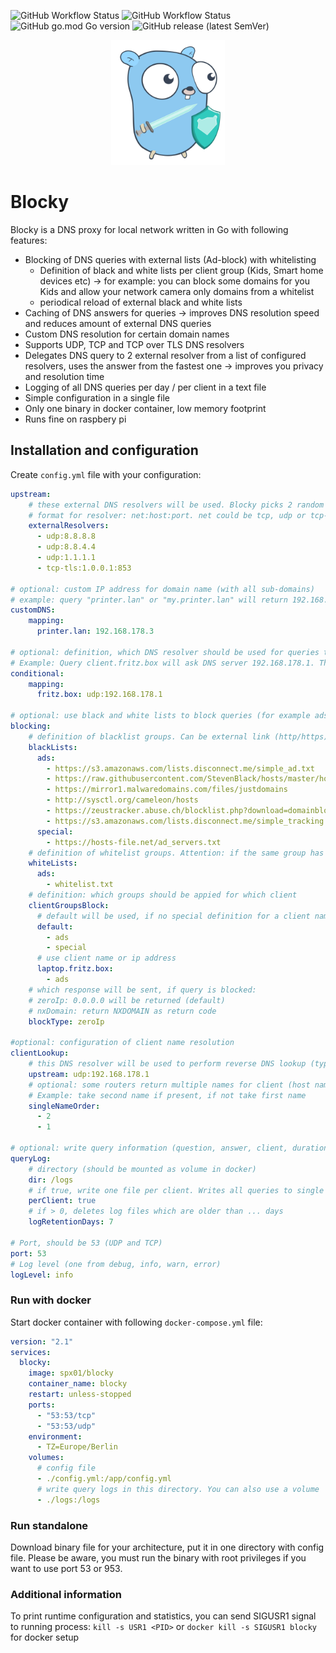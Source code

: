 ![GitHub Workflow Status](https://img.shields.io/github/workflow/status/0xERR0R/blocky/CI%20Build?label=CI%20Build) ![GitHub Workflow Status](https://img.shields.io/github/workflow/status/0xERR0R/blocky/Release?label=Release) ![GitHub go.mod Go version](https://img.shields.io/github/go-mod/go-version/0xERR0R/blocky) ![GitHub release (latest SemVer)](https://img.shields.io/github/v/release/0xERR0R/blocky)

<p align="center">
  <img height="200" src="blocky.svg">
</p>

# Blocky
Blocky is a DNS proxy for local network written in Go with following features:
- Blocking of DNS queries with external lists (Ad-block) with whitelisting
  - Definition of black and white lists per client group (Kids, Smart home devices etc) -> for example: you can block some domains for you Kids and allow your network camera only domains from a whitelist
  - periodical reload of external black and white lists
- Caching of DNS answers for queries -> improves DNS resolution speed and reduces amount of external DNS queries
- Custom DNS resolution for certain domain names
- Supports UDP, TCP and TCP over TLS DNS resolvers
- Delegates DNS query to 2 external resolver from a list of configured resolvers, uses the answer from the fastest one -> improves you privacy and resolution time
- Logging of all DNS queries per day / per client in a text file
- Simple configuration in a single file
- Only one binary in docker container, low memory footprint
- Runs fine on raspbery pi

## Installation and configuration
Create `config.yml` file with your configuration:
```yml
upstream:
    # these external DNS resolvers will be used. Blocky picks 2 random resolvers from the list for each query
    # format for resolver: net:host:port. net could be tcp, udp or tcp-tls. If port is empty, default port will be used (53 for udp and tcp, 853 for tcp-tls)
    externalResolvers:
      - udp:8.8.8.8
      - udp:8.8.4.4
      - udp:1.1.1.1
      - tcp-tls:1.0.0.1:853
  
# optional: custom IP address for domain name (with all sub-domains)
# example: query "printer.lan" or "my.printer.lan" will return 192.168.178.3
customDNS:
    mapping:
      printer.lan: 192.168.178.3

# optional: definition, which DNS resolver should be used for queries to the domain (with all sub-domains).
# Example: Query client.fritz.box will ask DNS server 192.168.178.1. This is necessary for local network, to resolve clients by host name
conditional:
    mapping:
      fritz.box: udp:192.168.178.1
  
# optional: use black and white lists to block queries (for example ads, trackers, adult pages etc.)
blocking:
    # definition of blacklist groups. Can be external link (http/https) or local file
    blackLists:
      ads:
        - https://s3.amazonaws.com/lists.disconnect.me/simple_ad.txt
        - https://raw.githubusercontent.com/StevenBlack/hosts/master/hosts
        - https://mirror1.malwaredomains.com/files/justdomains
        - http://sysctl.org/cameleon/hosts
        - https://zeustracker.abuse.ch/blocklist.php?download=domainblocklist
        - https://s3.amazonaws.com/lists.disconnect.me/simple_tracking.txt
      special:
        - https://hosts-file.net/ad_servers.txt
    # definition of whitelist groups. Attention: if the same group has black and whitelists, whitelists will be used to disable particular blacklist entries. If a group has only whitelist entries -> this means only domains from this list are allowed, all other domains will be blocked
    whiteLists:
      ads:
        - whitelist.txt
    # definition: which groups should be appied for which client
    clientGroupsBlock:
      # default will be used, if no special definition for a client name exists
      default:
        - ads
        - special
      # use client name or ip address
      laptop.fritz.box:
        - ads
    # which response will be sent, if query is blocked:
    # zeroIp: 0.0.0.0 will be returned (default)
    # nxDomain: return NXDOMAIN as return code
    blockType: zeroIp
  
#optional: configuration of client name resolution
clientLookup:
    # this DNS resolver will be used to perform reverse DNS lookup (typically local router)
    upstream: udp:192.168.178.1
    # optional: some routers return multiple names for client (host name and user defined name). Define which single name should be used.
    # Example: take second name if present, if not take first name
    singleNameOrder:
      - 2
      - 1
  
# optional: write query information (question, answer, client, duration etc) to daily csv file
queryLog:
    # directory (should be mounted as volume in docker)
    dir: /logs
    # if true, write one file per client. Writes all queries to single file otherwise
    perClient: true
    # if > 0, deletes log files which are older than ... days
    logRetentionDays: 7
  
# Port, should be 53 (UDP and TCP)
port: 53
# Log level (one from debug, info, warn, error)
logLevel: info
```

### Run with docker
Start docker container with following `docker-compose.yml` file:
```yml
version: "2.1"
services:
  blocky:
    image: spx01/blocky
    container_name: blocky
    restart: unless-stopped
    ports:
      - "53:53/tcp"
      - "53:53/udp"
    environment:
      - TZ=Europe/Berlin
    volumes:
      # config file
      - ./config.yml:/app/config.yml
      # write query logs in this directory. You can also use a volume
      - ./logs:/logs
```

### Run standalone
Download binary file for your architecture, put it in one directory with config file. Please be aware, you must run the binary with root privileges if you want to use port 53 or 953.

### Additional information
To print runtime configuration and statistics, you can send SIGUSR1 signal to running process:
`kill -s USR1 <PID>` or `docker kill -s SIGUSR1 blocky` for docker setup
